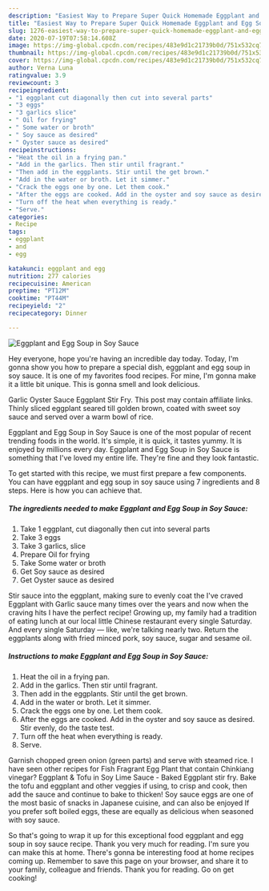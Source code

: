 ```yaml
---
description: "Easiest Way to Prepare Super Quick Homemade Eggplant and Egg Soup in Soy Sauce"
title: "Easiest Way to Prepare Super Quick Homemade Eggplant and Egg Soup in Soy Sauce"
slug: 1276-easiest-way-to-prepare-super-quick-homemade-eggplant-and-egg-soup-in-soy-sauce
date: 2020-07-19T07:58:14.608Z
image: https://img-global.cpcdn.com/recipes/483e9d1c21739b0d/751x532cq70/eggplant-and-egg-soup-in-soy-sauce-recipe-main-photo.jpg
thumbnail: https://img-global.cpcdn.com/recipes/483e9d1c21739b0d/751x532cq70/eggplant-and-egg-soup-in-soy-sauce-recipe-main-photo.jpg
cover: https://img-global.cpcdn.com/recipes/483e9d1c21739b0d/751x532cq70/eggplant-and-egg-soup-in-soy-sauce-recipe-main-photo.jpg
author: Verna Luna
ratingvalue: 3.9
reviewcount: 3
recipeingredient:
- "1 eggplant cut diagonally then cut into several parts"
- "3 eggs"
- "3 garlics slice"
- " Oil for frying"
- " Some water or broth"
- " Soy sauce as desired"
- " Oyster sauce as desired"
recipeinstructions:
- "Heat the oil in a frying pan."
- "Add in the garlics. Then stir until fragrant."
- "Then add in the eggplants. Stir until the get brown."
- "Add in the water or broth. Let it simmer."
- "Crack the eggs one by one. Let them cook."
- "After the eggs are cooked. Add in the oyster and soy sauce as desired. Stir evenly, do the taste test."
- "Turn off the heat when everything is ready."
- "Serve."
categories:
- Recipe
tags:
- eggplant
- and
- egg

katakunci: eggplant and egg 
nutrition: 277 calories
recipecuisine: American
preptime: "PT12M"
cooktime: "PT44M"
recipeyield: "2"
recipecategory: Dinner

---
```



![Eggplant and Egg Soup in Soy Sauce](https://img-global.cpcdn.com/recipes/483e9d1c21739b0d/751x532cq70/eggplant-and-egg-soup-in-soy-sauce-recipe-main-photo.jpg)

Hey everyone, hope you're having an incredible day today. Today, I'm gonna show you how to prepare a special dish, eggplant and egg soup in soy sauce. It is one of my favorites food recipes. For mine, I'm gonna make it a little bit unique. This is gonna smell and look delicious.

Garlic Oyster Sauce Eggplant Stir Fry. This post may contain affiliate links. Thinly sliced eggplant seared till golden brown, coated with sweet soy sauce and served over a warm bowl of rice.

Eggplant and Egg Soup in Soy Sauce is one of the most popular of recent trending foods in the world. It's simple, it is quick, it tastes yummy. It is enjoyed by millions every day. Eggplant and Egg Soup in Soy Sauce is something that I've loved my entire life. They're fine and they look fantastic.


To get started with this recipe, we must first prepare a few components. You can have eggplant and egg soup in soy sauce using 7 ingredients and 8 steps. Here is how you can achieve that.

<!--inarticleads1-->

##### The ingredients needed to make Eggplant and Egg Soup in Soy Sauce:

1. Take 1 eggplant, cut diagonally then cut into several parts
1. Take 3 eggs
1. Take 3 garlics, slice
1. Prepare  Oil for frying
1. Take  Some water or broth
1. Get  Soy sauce as desired
1. Get  Oyster sauce as desired


Stir sauce into the eggplant, making sure to evenly coat the I&#39;ve craved Eggplant with Garlic sauce many times over the years and now when the craving hits I have the perfect recipe! Growing up, my family had a tradition of eating lunch at our local little Chinese restaurant every single Saturday. And every single Saturday — like, we&#39;re talking nearly two. Return the eggplants along with fried minced pork, soy sauce, sugar and sesame oil. 

<!--inarticleads2-->

##### Instructions to make Eggplant and Egg Soup in Soy Sauce:

1. Heat the oil in a frying pan.
1. Add in the garlics. Then stir until fragrant.
1. Then add in the eggplants. Stir until the get brown.
1. Add in the water or broth. Let it simmer.
1. Crack the eggs one by one. Let them cook.
1. After the eggs are cooked. Add in the oyster and soy sauce as desired. Stir evenly, do the taste test.
1. Turn off the heat when everything is ready.
1. Serve.


Garnish chopped green onion (green parts) and serve with steamed rice. I have seen other recipes for Fish Fragrant Egg Plant that contain Chinkiang vinegar? Eggplant &amp; Tofu in Soy Lime Sauce - Baked Eggplant stir fry. Bake the tofu and eggplant and other veggies if using, to crisp and cook, then add the sauce and continue to bake to thicken! Soy sauce eggs are one of the most basic of snacks in Japanese cuisine, and can also be enjoyed If you prefer soft boiled eggs, these are equally as delicious when seasoned with soy sauce. 

So that's going to wrap it up for this exceptional food eggplant and egg soup in soy sauce recipe. Thank you very much for reading. I'm sure you can make this at home. There's gonna be interesting food at home recipes coming up. Remember to save this page on your browser, and share it to your family, colleague and friends. Thank you for reading. Go on get cooking!
